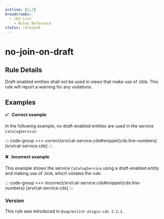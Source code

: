 ```yaml
---
outline: [2,2]
breadcrumbs:
  - CDS Lint
    - Rules Reference
status: released
---
```


<script setup>
  import PlaygroundBadge from '../../components/PlaygroundBadge.vue'
</script>

# no-join-on-draft

## Rule Details

Draft-enabled entities shall not be used in views that make use of `JOIN`. This rule will report a warning for any violations.

## Examples

#### ✅ &nbsp; Correct example

In the following example, no draft-enabled entities are used in the service `CatalogService`:

::: code-group
<<< correct/srv/cat-service.cds#snippet{cds:line-numbers} [srv/cat-service.cds]
:::
<PlaygroundBadge
  name="no-join-on-draft"
  kind="correct"
  :rules="{'@sap/cds/no-join-on-draft': ['warn', 'show']}"
  :files="['db/schema.cds', 'srv/cat-service.cds']"
/>

#### ❌ &nbsp; Incorrect example

This example shows the service `CatalogService` using a draft-enabled entity and making use of `JOIN`, which violates the rule:

::: code-group
<<< incorrect/srv/cat-service.cds#snippet{cds:line-numbers} [srv/cat-service.cds]
:::
<PlaygroundBadge
  name="no-join-on-draft"
  kind="incorrect"
  :rules="{'@sap/cds/no-join-on-draft': ['warn', 'show']}"
  :files="['db/schema.cds', 'srv/cat-service.cds']"
/>

### Version
This rule was introduced in `@sap/eslint-plugin-cds 2.2.1`.